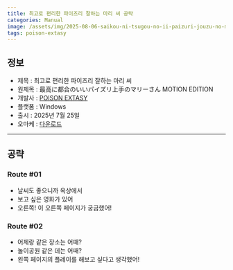 ```yaml
---
title: 최고로 편리한 파이즈리 잘하는 마리 씨 공략
categories: Manual
image: /assets/img/2025-08-06-saikou-ni-tsugou-no-ii-paizuri-jouzu-no-mari-san-1.jpg
tags: poison-extasy
---
```


## 정보

* 제목 : 최고로 편리한 파이즈리 잘하는 마리 씨
* 원제목 : 最高に都合のいいパイズリ上手のマリーさん MOTION EDITION
* 개발사 : [POISON EXTASY](/tags/poison-extasy)
* 플랫폼 : Windows
* 출시 : 2025년 7월 25일
* 오마케 : [다운로드](/assets/omake/saikou-ni-tsugou-no-ii-paizuri-jouzu-no-mari-san.zip)

---

## 공략

### Route #01

* 날씨도 좋으니까 옥상에서
* 보고 싶은 영화가 있어
* 오른쪽! 이 오른쪽 페이지가 궁금했어!

### Route #02

* 어제랑 같은 장소는 어때?
* 놀이공원 같은 데는 어때?
* 왼쪽 페이지의 플레이를 해보고 싶다고 생각했어!